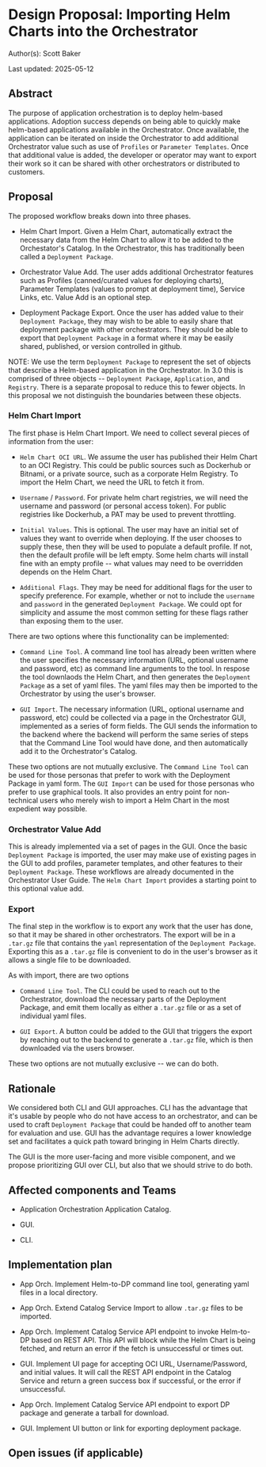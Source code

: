 # Design Proposal: Importing Helm Charts into the Orchestrator

Author(s): Scott Baker

Last updated: 2025-05-12

## Abstract

The purpose of application orchestration is to deploy helm-based applications. Adoption success depends on being
able to quickly make helm-based applications available in the Orchestrator. Once available, the application can
be iterated on inside the Orchestrator to add additional Orchestrator value such as use of `Profiles` or
`Parameter Templates`. Once that additional value is added, the developer or operator may want to export their
work so it can be shared with other orchestrators or distributed to customers.

## Proposal

The proposed workflow breaks down into three phases.

- Helm Chart Import. Given a Helm Chart, automatically extract the necessary data from the Helm Chart to allow
  it to be added to the Orchestator's Catalog. In the Orchestrator, this has traditionally been called a
  `Deployment Package`.

- Orchestrator Value Add. The user adds additional Orchestrator features such as Profiles (canned/curated values
  for deploying charts), Parameter Templates (values to prompt at deployment time), Service Links, etc. Value
  Add is an optional step.

- Deployment Package Export. Once the user has added value to their `Deployment Package`, they may wish to
  be able to easily share that deployment package with other orchestrators. They should be able to export
  that `Deployment Package` in a format where it may be easily shared, published, or version controlled in
  github.

NOTE: We use the term `Deployment Package` to represent the set of objects that describe a Helm-based
application in the Orchestrator. In 3.0 this is comprised of three objects -- `Deployment Package`,
`Application`, and `Registry`. There is a separate proposal to reduce this to fewer objects. In this
proposal we not distinguish the boundaries between these objects.

### Helm Chart Import

The first phase is Helm Chart Import. We need to collect several pieces of information from the user:

- `Helm Chart OCI URL`. We assume the user has published their Helm Chart to an OCI Registry. This
  could be public sources such as Dockerhub or Bitnami, or a private source, such as a corporate
  Helm Registry. To import the Helm Chart, we need the URL to fetch it from.

- `Username` / `Password`. For private helm chart registries, we will need the username and password
  (or personal access token). For public registries like Dockerhub, a PAT may be used to prevent
  throttling.

- `Initial Values`. This is optional. The user may have an initial set of values they want to override
  when deploying. If the user chooses to supply these, then they will be used to populate a default
  profile. If not, then the default profile will be left empty. Some helm charts will install fine
  with an empty profile -- what values may need to be overridden depends on the Helm Chart.

- `Additional Flags`. They may be need for additional flags for the user to specify preference. For
  example, whether or not to include the `username` and `password` in the generated
  `Deployment Package`. We could opt for simplicity and assume the most common setting for these flags
  rather than exposing them to the user.

There are two options where this functionality can be implemented:

- `Command Line Tool`. A command line tool has already been written where the user specifies
  the necessary information (URL, optional username and password, etc) as command line arguments
  to the tool. In respose the tool downlaods the Helm Chart, and then generates the `Deployment Package`
  as a set of yaml files. The yaml files may then be imported to the Orchestrator by using
  the user's browser.

- `GUI Import`. The necessary information (URL, optional username and password, etc) could be collected
  via a page in the Orchestrator GUI, implemented as a series of form fields. The GUI sends the
  information to the backend where the backend will perform the same series of steps that the Command
  Line Tool would have done, and then automatically add it to the Orchestrator's Catalog.

These two options are not mutually exclusive. The `Command Line Tool` can be used for those personas
that prefer to work with the Deployment Package in yaml form. The `GUI Import` can be used for those
personas who prefer to use graphical tools. It also provides an entry point for non-technical users
who merely wish to import a Helm Chart in the most expedient way possible.

### Orchestrator Value Add

This is already implemented via a set of pages in the GUI. Once the basic `Deployment Package` is
imported, the user may make use of existing pages in the GUI to add profiles, parameter templates, and
other features to their `Deployment Package`. These workflows are already documented in the
Orchestrator User Guide. The `Helm Chart Import` provides a starting point to this optional value
add.

### Export

The final step in the workflow is to export any work that the user has done, so that it may be shared
in other orchestrators. The export will be in a `.tar.gz` file that contains the `yaml` representation
of the `Deployment Package`. Exporting this as a `.tar.gz` file is convenient to do in the user's browser
as it allows a single file to be downloaded.

As with import, there are two options

- `Command Line Tool`. The CLI could be used to reach out to the Orchestrator, download the necessary
  parts of the Deployment Package, and emit them locally as either a `.tar.gz` file or as a set of
  individual yaml files.

- `GUI Export`. A button could be added to the GUI that triggers the export by reaching out to the
  backend to generate a `.tar.gz` file, which is then downloaded via the users browser.

These two options are not mutually exclusive -- we can do both.

## Rationale

We considered both CLI and GUI approaches. CLI has the advantage that it's usable by people who do not
have access to an orchestrator, and can be used to craft `Deployment Package` that could be handed
off to another team for evaluation and use. GUI has the advantage requires a lower knowledge set and
facilitates a quick path toward bringing in Helm Charts directly.

The GUI is the more user-facing and more visible component, and we propose prioritizing GUI over CLI,
but also that we should strive to do both.

## Affected components and Teams

- Application Orchestration Application Catalog.

- GUI.

- CLI.

## Implementation plan

- App Orch. Implement Helm-to-DP command line tool, generating yaml files in a local directory.

- App Orch. Extend Catalog Service Import to allow `.tar.gz` files to be imported.

- App Orch. Implement Catalog Service API endpoint to invoke Helm-to-DP based on REST API. This
  API will block while the Helm Chart is being fetched, and return an error if the fetch is
  unsuccessful or times out.

- GUI. Implement UI page for accepting OCI URL, Username/Password, and initial values. It will call
  the REST API endpoint in the Catalog Service and return a green success box if successful, or
  the error if unsuccessful.

- App Orch. Implement Catalog Service API endpoint to export DP package and generate a tarball for
  download.

- GUI. Implement UI button or link for exporting deployment package.

## Open issues (if applicable)
